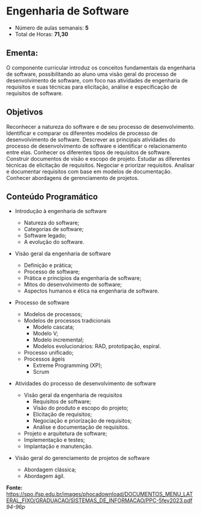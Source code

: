 # Engenharia de Software

- Número de aulas semanais: <b>5</b>
- Total de Horas: <b>71,30</b>

## Ementa:

<p>O componente curricular introduz os conceitos fundamentais da engenharia de software, possibilitando ao aluno uma visão geral do processo de desenvolvimento de software, com foco nas atividades de engenharia de requisitos e suas técnicas para elicitação, análise e especificação de requisitos de software.</p>

## Objetivos

<p>Reconhecer a natureza do software e de seu processo de desenvolvimento. Identificar e comparar os diferentes modelos de processo de desenvolvimento de software. Descrever as principais atividades do processo de desenvolvimento de software e identificar o relacionamento entre elas. Conhecer os diferentes tipos de requisitos de software. Construir documentos de visão e escopo de projeto. Estudar as diferentes técnicas de elicitação de requisitos. Negociar e priorizar requisitos. Analisar e documentar requisitos com base em modelos de documentação. Conhecer
abordagens de gerenciamento de projetos.
</p>

## Conteúdo Programático

- Introdução à engenharia de software
    - Natureza do software;
    - Categorias de software;
    - Software legado;
    - A evolução do software.

- Visão geral da engenharia de software

    - Definição e prática;
    - Processo de software;
    - Prática e princípios da engenharia de software;
    - Mitos do desenvolvimento de software;
    - Aspectos humanos e ética na engenharia de software.

- Processo de software
    - Modelos de processos;
    - Modelos de processos tradicionais
        - Modelo cascata;
        - Modelo V;
        - Modelo incremental;
        - Modelos evolucionários: RAD, prototipação, espiral.
    - Processo unificado;
    - Processos ágeis
        - Extreme Programming (XP);
        - Scrum

- Atividades do processo de desenvolvimento de software
    - Visão geral da engenharia de requisitos
        - Requisitos de software;
        - Visão do produto e escopo do projeto;
        - Elicitação de requisitos;
        - Negociação e priorização de requisitos;
        - Análise e documentação de requisitos.
    - Projeto e arquitetura de software;
    - Implementação e testes;
    - Implantação e manutenção.

- Visão geral do gerenciamento de projetos de software
    - Abordagem clássica;
    - Abordagem ágil.

<b>Fonte:</b> https://spo.ifsp.edu.br/images/phocadownload/DOCUMENTOS_MENU_LATERAL_FIXO/GRADUACAO/SISTEMAS_DE_INFORMACAO/PPC-5fev2023.pdf <i>94-96p</i>

